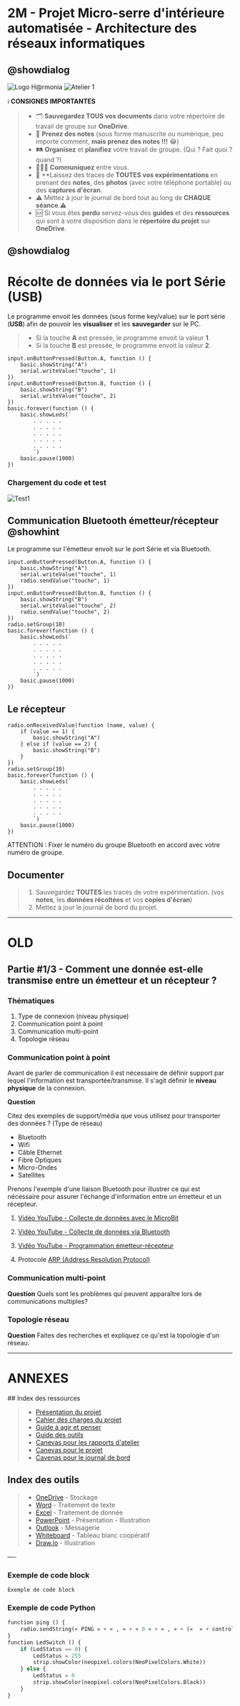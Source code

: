 # 2M - Projet Micro-serre d'intérieure automatisée - Architecture des réseaux informatiques

## @showdialog

![Logo H@rmonia](https://github.com/ph3n4t3s/2m1-archnet/blob/master/img/Harmonia_v4.jpg?raw=true)
![Atelier 1](https://github.com/ph3n4t3s/2m1-archnet/blob/master/img/Diapositive14.jpeg?raw=true)

ℹ️ **CONSIGNES IMPORTANTES**
> - 🗂️ **Sauvegardez TOUS vos documents**  dans votre répertoire de travail de groupe sur **OneDrive**.
> - 📝 **Prenez des notes** (sous forme manuscrite ou numérique, peu importe comment, **mais prenez des notes !!!** 😂)
> - 🛤️ **Organisez** et  **planifiez** votre travail de groupe. (Qui ? Fait quoi ? quand ?) 
> - 🧑‍🧑‍🧒 **Communiquez** entre vous.
> - 🧭 **Laissez des traces de **TOUTES vos expérimentations** en prenant des **notes**, des **photos** (avec votre téléphone portable) ou des **captures d'écran**.
> - ⚠️ Mettez à jour le journal de bord tout au long de **CHAQUE séance**.⚠️
> - 🆘 Si vous êtes **perdu** servez-vous des **guides** et des **ressources** qui sont à votre disposition dans le **répertoire du projet** sur **OneDrive**.

## @showdialog

# Récolte de données via le port Série (**USB**)
Le programme envoit les données (sous forme key/value) sur le port série (**USB**) afin de pouvoir les **visualiser** et les **sauvegarder** sur le PC.
> - Si la touche **A** est pressée, le programme envoit la valeur **1**.
> - Si la touche **B** est pressée, le programme envoit la valeur **2**.

```blocks
input.onButtonPressed(Button.A, function () {
    basic.showString("A")
    serial.writeValue("touche", 1)
})
input.onButtonPressed(Button.B, function () {
    basic.showString("B")
    serial.writeValue("touche", 2)
})
basic.forever(function () {
    basic.showLeds(`
        . . . . .
        . . . . .
        . . . . .
        . . . . .
        . . . . .
        `)
    basic.pause(1000)
})
```

### Chargement du code et test
![Test1](https://github.com/ph3n4t3s/2m1-archnet/blob/master/img/Record4.gif?raw=true)

## Communication Bluetooth émetteur/récepteur @showhint
Le programme sur l'émetteur envoit sur le port Série et via Bluetooth.

```blocks
input.onButtonPressed(Button.A, function () {
    basic.showString("A")
    serial.writeValue("touche", 1)
    radio.sendValue("touche", 1)
})
input.onButtonPressed(Button.B, function () {
    basic.showString("B")
    serial.writeValue("touche", 2)
    radio.sendValue("touche", 2)
})
radio.setGroup(10)
basic.forever(function () {
    basic.showLeds(`
        . . . . .
        . . . . .
        . . . . .
        . . . . .
        . . . . .
        `)
    basic.pause(1000)
})
```

## Le récepteur

```blocks
radio.onReceivedValue(function (name, value) {
    if (value == 1) {
        basic.showString("A")
    } else if (value == 2) {
        basic.showString("B")
    }
})
radio.setGroup(10)
basic.forever(function () {
    basic.showLeds(`
        . . . . .
        . . . . .
        . . . . .
        . . . . .
        . . . . .
        `)
    basic.pause(1000)
})
```

ATTENTION : Fixer le numéro du groupe Bluetooth en accord avec votre numéro de groupe.


## Documenter
> 1. Sauvegardez **TOUTES** les traces de votre expérimentation. (vos **notes**, les **données récoltées** et vos **copies d'écran**)
> 2. Mettez à jour le journal de bord du projet.


___
# OLD
## Partie #1/3 - Comment une donnée est-elle transmise entre un émetteur et un récepteur ?

### Thématiques
1. Type de connexion (niveau physique) 
2. Communication point à point 
3. Communication multi-point
4. Topologie réseau 


### Communication point à point 
Avant de parler de communication il est nécessaire de définir support par lequel l'information est transportée/transmise. 
Il s'agit définir le __niveau physique__ de la connexion. 

__Question__ 

Citez des exemples de support/média que vous utilisez pour transporter des données ? (Type de réseau)

- Bluetooth 
- Wifi
- Câble Ethernet 
- Fibre Optiques
- Micro-Ondes
- Satellites 

Prenons l'exemple d'une liaison Bluetooth pour illustrer ce qui est nécessaire pour assurer l'échange d'information entre un émetteur et un récepteur. 



1. [Vidéo YouTube - Collecte de données avec le MicroBit](https://youtu.be/imzGdgKm4W0?si=FBLzMVgMT84QMNZi)

2. [Vidéo YouTube - Collecte de données via Bluetooth](https://youtu.be/r5vyFl2HfFw?feature=shared)

3. [Vidéo YouTube - Programmation émetteur-récepteur](https://youtu.be/y4XS6JIwdIQ?feature=shared)

4. Protocole [ARP (Address Resolution Protocol)](wikipedia)

### Communication multi-point

__Question__
Quels sont les problèmes qui peuvent apparaître lors de communications multiples? 


### Topologie réseau

__Question__
Faites des recherches et expliquez ce qu'est la topologie d'un réseau.

---
# ANNEXES
## Index des ressources
> - [Présentation du projet]()
> - [Cahier des charges du projet]()
> - [Guide à agir et penser]()
> - [Guide des outils]()
> - [Canevas pour les rapports d'atelier]()
> - [Canevas pour le projet]()
> - [Cavenas pour le journal de bord]()

## Index des outils
> - [OneDrive]() - Stockage
> - [Word]() - Traitement de texte
> - [Excel]() - Traitement de donnée
> - [PowerPoint]() - Présentation - Illustration
> - [Outlook]() - Messagerie
> - [Whiteboard]() - Tableau blanc coopératif
> - [Draw.io]() - Illustration
 

—-
### Exemple de code block
```blocks
Exemple de code block
```

### Exemple de code Python
```python
function ping () {
    radio.sendString(« PING » + « , » + « 0 » + « , » + («  » + control.deviceSerialNumber()))
}
function LedSwitch () {
    if (LedStatus == 0) {
        LedStatus = 255
        strip.showColor(neopixel.colors(NeoPixelColors.White))
    } else {
        LedStatus = 0
        strip.showColor(neopixel.colors(NeoPixelColors.Black))
    }
}
```